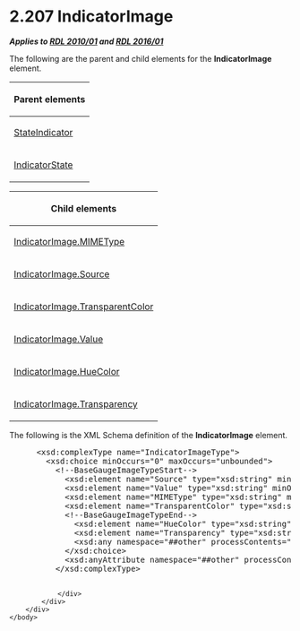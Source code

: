 <html dir="LTR" xmlns:mshelp="http://msdn.microsoft.com/mshelp" xmlns:ddue="http://ddue.schemas.microsoft.com/authoring/2003/5" xmlns:xlink="http://www.w3.org/1999/xlink" xmlns:tool="http://www.microsoft.com/tooltip">
    <head>
        <meta http-equiv="Content-Type" content="text/html; CHARSET=utf-8"></meta>
        <meta name="save" content="history"></meta>
        <title>2.207 IndicatorImage</title>
        <xml>
            <mshelp:toctitle title="2.207 IndicatorImage"></mshelp:toctitle>
            <mshelp:rltitle title="[MS-RDL]: IndicatorImage"></mshelp:rltitle>
            <mshelp:keyword index="A" term="ba794279-7740-4cfa-93ba-4ca22bf31bbd"></mshelp:keyword>
            <mshelp:attr name="DCSext.ContentType" value="open specification"></mshelp:attr>
            <mshelp:attr name="AssetID" value="ba794279-7740-4cfa-93ba-4ca22bf31bbd"></mshelp:attr>
            <mshelp:attr name="TopicType" value="kbRef"></mshelp:attr>
            <mshelp:attr name="DCSext.Title" value="[MS-RDL]: IndicatorImage" />
        </xml>
    </head>
    <body>
        <div id="header">
            <h1 class="heading">2.207 IndicatorImage</h1>
        </div>
        <div id="mainSection">
            <div id="mainBody">
                <div id="allHistory" class="saveHistory"></div>
                <div id="sectionSection0" class="section" name="collapseableSection">
                    

<p><b><i>Applies to </i></b><a href="3428e690-a348-4ec7-8a6a-8efb42d2cdee.md"><b><i>RDL 2010/01</i></b></a><b><i>
and </i></b><a href="52ce3983-2bfc-4e72-9359-42aaf5fe4509.md"><b><i>RDL 2016/01</i></b></a></p>

<p>The following are the parent and child elements for the <b>IndicatorImage</b>
element.</p>

<table>
 <thead>
  <tr>
   <th>
   <p>Parent elements</p>
   </th>
  </tr>
 </thead>
 <tr>
  <td>
  <p><a href="a2711217-7047-4b0a-86d1-d01b5479e2cb.md">StateIndicator</a></p>
  </td>
 </tr>
 <tr>
  <td>
  <p><a href="b01d342e-1604-47c5-b90b-a4ce7bfd441c.md">IndicatorState</a></p>
  </td>
 </tr>
</table>

<p> </p>

<table>
 <thead>
  <tr>
   <th>
   <p>Child elements</p>
   </th>
  </tr>
 </thead>
 <tr>
  <td>
  <p><a href="cd2b0ad0-6abd-4f80-8fad-20e175e81765.md">IndicatorImage.MIMEType</a></p>
  </td>
 </tr>
 <tr>
  <td>
  <p><a href="ccd8aa86-1be8-443c-8b9d-10431f58d5f2.md">IndicatorImage.Source</a></p>
  </td>
 </tr>
 <tr>
  <td>
  <p><a href="091f583c-20fd-4492-8d30-49ea79428aa7.md">IndicatorImage.TransparentColor</a></p>
  </td>
 </tr>
 <tr>
  <td>
  <p><a href="2636cef0-d1e2-41a8-b54e-d0e80fd652fd.md">IndicatorImage.Value</a></p>
  </td>
 </tr>
 <tr>
  <td>
  <p><a href="199b9553-5767-45e4-b37e-28c66a0e0bfd.md">IndicatorImage.HueColor</a></p>
  </td>
 </tr>
 <tr>
  <td>
  <p><a href="e8740fb7-19f2-4d5e-b71f-c7cbd089d28a.md">IndicatorImage.Transparency</a></p>
  </td>
 </tr>
</table>

<p>The following is the XML Schema definition of the <b>IndicatorImage</b>
element.</p>

<dl>
<dd>
<div><pre> &lt;xsd:complexType name=&quot;IndicatorImageType&quot;&gt;
   &lt;xsd:choice minOccurs=&quot;0&quot; maxOccurs=&quot;unbounded&quot;&gt;
     &lt;!--BaseGaugeImageTypeStart--&gt;
       &lt;xsd:element name=&quot;Source&quot; type=&quot;xsd:string&quot; minOccurs=&quot;1&quot; /&gt;
       &lt;xsd:element name=&quot;Value&quot; type=&quot;xsd:string&quot; minOccurs=&quot;1&quot; /&gt;
       &lt;xsd:element name=&quot;MIMEType&quot; type=&quot;xsd:string&quot; minOccurs=&quot;0&quot; /&gt;
       &lt;xsd:element name=&quot;TransparentColor&quot; type=&quot;xsd:string&quot; minOccurs=&quot;0&quot; /&gt;
       &lt;!--BaseGaugeImageTypeEnd--&gt;
         &lt;xsd:element name=&quot;HueColor&quot; type=&quot;xsd:string&quot; minOccurs=&quot;0&quot; /&gt;
         &lt;xsd:element name=&quot;Transparency&quot; type=&quot;xsd:string&quot; minOccurs=&quot;0&quot; /&gt;
         &lt;xsd:any namespace=&quot;##other&quot; processContents=&quot;lax&quot; /&gt;
       &lt;/xsd:choice&gt;
       &lt;xsd:anyAttribute namespace=&quot;##other&quot; processContents=&quot;lax&quot; /&gt;
     &lt;/xsd:complexType&gt;
            
</pre></div>
</dd></dl>


                </div>
            </div>
        </div>
    </body>
</html>